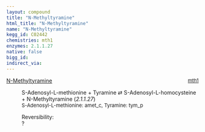 ```yaml
---
layout: compound
title: "N-Methyltyramine"
html_title: "N-Methyltyramine"
name: "N-Methyltyramine"
kegg_id: C02442
chemistries: mth1
enzymes: 2.1.1.27
native: false
bigg_id: 
indirect_via: 
---
```

<dl><dt class='rs-product'><a href='/compounds/C02442' class='link-dark' data-bs-toggle='tooltip' data-bs-html='true' data-bs-title='KEGG: C02442'>N-Methyltyramine</a><span style='float: right; max-width: 40%'><a href='/chemistries/mth1' class='link-dark opacity-50' style='font-size: small; word-wrap: anywhere;'>mth1</a></span></dt><dd><p>S-Adenosyl-L-methionine + Tyramine &#8644; S-Adenosyl-L-homocysteine + N-Methyltyramine (<i>2.1.1.27</i>)<br /><span style='font-size: small;'><span data-bs-toggle='tooltip' data-bs-html='true' data-bs-title='KEGG: C00019'>S-Adenosyl-L-methionine</span>: amet_c, <span data-bs-toggle='tooltip' data-bs-html='true' data-bs-title='KEGG: C00483'>Tyramine</span>: tym_p</span><br /><div class="reversibility_info">Reversibility: <div class="progress"><div class="progress-bar bg-light" role="progressbar" style="width: 100%" aria-valuenow="0" aria-valuemin="0" aria-valuemax="100"></div></div><span>?</span><div class="progress"><div class="progress-bar bg-light" role="progressbar" style="width: 100%" aria-valuenow="0" aria-valuemin="0" aria-valuemax="10"></div></div></div></p><dl></dl></dd></dl>